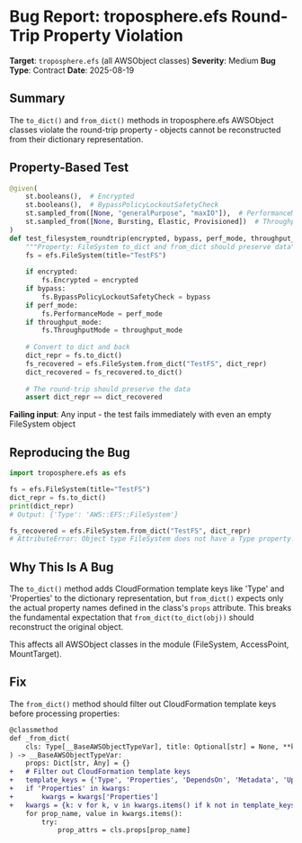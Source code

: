 # Bug Report: troposphere.efs Round-Trip Property Violation

**Target**: `troposphere.efs` (all AWSObject classes)
**Severity**: Medium
**Bug Type**: Contract
**Date**: 2025-08-19

## Summary

The `to_dict()` and `from_dict()` methods in troposphere.efs AWSObject classes violate the round-trip property - objects cannot be reconstructed from their dictionary representation.

## Property-Based Test

```python
@given(
    st.booleans(),  # Encrypted
    st.booleans(),  # BypassPolicyLockoutSafetyCheck
    st.sampled_from([None, "generalPurpose", "maxIO"]),  # PerformanceMode
    st.sampled_from([None, Bursting, Elastic, Provisioned])  # ThroughputMode
)
def test_filesystem_roundtrip(encrypted, bypass, perf_mode, throughput_mode):
    """Property: FileSystem to_dict and from_dict should preserve data"""
    fs = efs.FileSystem(title="TestFS")
    
    if encrypted:
        fs.Encrypted = encrypted
    if bypass:
        fs.BypassPolicyLockoutSafetyCheck = bypass
    if perf_mode:
        fs.PerformanceMode = perf_mode
    if throughput_mode:
        fs.ThroughputMode = throughput_mode
    
    # Convert to dict and back
    dict_repr = fs.to_dict()
    fs_recovered = efs.FileSystem.from_dict("TestFS", dict_repr)
    dict_recovered = fs_recovered.to_dict()
    
    # The round-trip should preserve the data
    assert dict_repr == dict_recovered
```

**Failing input**: Any input - the test fails immediately with even an empty FileSystem object

## Reproducing the Bug

```python
import troposphere.efs as efs

fs = efs.FileSystem(title="TestFS")
dict_repr = fs.to_dict()
print(dict_repr)
# Output: {'Type': 'AWS::EFS::FileSystem'}

fs_recovered = efs.FileSystem.from_dict("TestFS", dict_repr)
# AttributeError: Object type FileSystem does not have a Type property.
```

## Why This Is A Bug

The `to_dict()` method adds CloudFormation template keys like 'Type' and 'Properties' to the dictionary representation, but `from_dict()` expects only the actual property names defined in the class's `props` attribute. This breaks the fundamental expectation that `from_dict(to_dict(obj))` should reconstruct the original object.

This affects all AWSObject classes in the module (FileSystem, AccessPoint, MountTarget).

## Fix

The `from_dict()` method should filter out CloudFormation template keys before processing properties:

```diff
@classmethod
def _from_dict(
    cls: Type[__BaseAWSObjectTypeVar], title: Optional[str] = None, **kwargs: Any
) -> __BaseAWSObjectTypeVar:
    props: Dict[str, Any] = {}
+   # Filter out CloudFormation template keys
+   template_keys = {'Type', 'Properties', 'DependsOn', 'Metadata', 'UpdatePolicy', 'Condition', 'DeletionPolicy'}
+   if 'Properties' in kwargs:
+       kwargs = kwargs['Properties']
+   kwargs = {k: v for k, v in kwargs.items() if k not in template_keys}
    for prop_name, value in kwargs.items():
        try:
            prop_attrs = cls.props[prop_name]
```